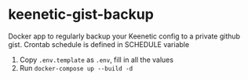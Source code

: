 # keenetic-gist-backup

Docker app to regularly backup your Keenetic config to a private github gist. Crontab schedule is defined in SCHEDULE variable  

1. Copy `.env.template` as `.env`, fill in all the values
2. Run `docker-compose up --build -d`